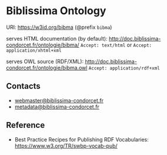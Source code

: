 # Biblissima Ontology

URI: https://w3id.org/bibma (@prefix `bibma`)

serves HTML documentation (by default): http://doc.biblissima-condorcet.fr/ontologie/bibma/
`Accept: text/html` or `Accept: application/xhtml+xml`

serves OWL source (RDF/XML): http://doc.biblissima-condorcet.fr/ontologie/bibma.owl
`Accept: application/rdf+xml`

## Contacts

- webmaster@biblissima-condorcet.fr
- metadata@biblissima-condorcet.fr

## Reference

- Best Practice Recipes for Publishing RDF Vocabularies: https://www.w3.org/TR/swbp-vocab-pub/

